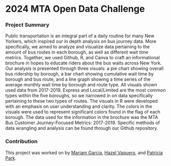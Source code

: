 # **2024 MTA Open Data Challenge**

### Project Summary 
Public transportation is an integral part of a daily routine for many New Yorkers, which inspired our in depth analysis on bus journey data. More specifically, we aimed to analyze and visualize data pertaining to the amount of bus routes in each borough, as well as different wait time metrics. Together, we used Github, R, and Canva to craft an informational brochure in hopes to educate riders about the bus waits across New York. Our analysis is presented through three visuals: a pie chart showing overall bus ridership by borough, a bar chart showing cumulative wait time by borough and bus route, and a line graph showing a time series of the average monthly wait time by borough and route type. All visuals shown used data from 2017-2019. Express and Local/Limited are the most common types within the five boroughs, so we narrowed in on data specifically pertaining to these two types of routes. The visuals in R were developed with an emphasis on user understanding and clarity. The colors in the visuals were used to represent significant colors found in the flag of each borough. The data used for the information in the brochure was the MTA Bus Customer Journey-Focused Metrics: 2017-2019. Specific methods of data wrangling and analysis can be found through our Github repository.

### Contribution
This project was worked on by [Mariam Garcia](https://github.com/mariamkg00), [Hazel Vaquero](https://github.com/hazelvaq), and [Patricia Park](https://github.com/p-park6).

